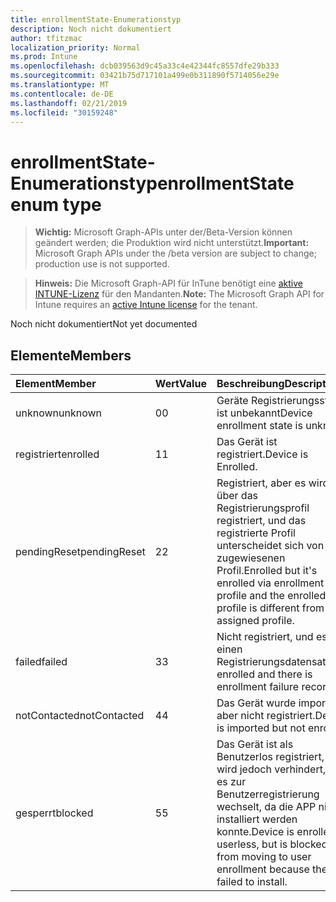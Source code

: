 ```yaml
---
title: enrollmentState-Enumerationstyp
description: Noch nicht dokumentiert
author: tfitzmac
localization_priority: Normal
ms.prod: Intune
ms.openlocfilehash: dcb039563d9c45a33c4e42344fc8557dfe29b333
ms.sourcegitcommit: 03421b75d717101a499e0b311890f5714056e29e
ms.translationtype: MT
ms.contentlocale: de-DE
ms.lasthandoff: 02/21/2019
ms.locfileid: "30159248"
---
```

# <a name="enrollmentstate-enum-type"></a><span data-ttu-id="91a96-103">enrollmentState-Enumerationstyp</span><span class="sxs-lookup"><span data-stu-id="91a96-103">enrollmentState enum type</span></span>

> <span data-ttu-id="91a96-104">**Wichtig:** Microsoft Graph-APIs unter der/Beta-Version können geändert werden; die Produktion wird nicht unterstützt.</span><span class="sxs-lookup"><span data-stu-id="91a96-104">**Important:** Microsoft Graph APIs under the /beta version are subject to change; production use is not supported.</span></span>

> <span data-ttu-id="91a96-105">**Hinweis:** Die Microsoft Graph-API für InTune benötigt eine [aktive INTUNE-Lizenz](https://go.microsoft.com/fwlink/?linkid=839381) für den Mandanten.</span><span class="sxs-lookup"><span data-stu-id="91a96-105">**Note:** The Microsoft Graph API for Intune requires an [active Intune license](https://go.microsoft.com/fwlink/?linkid=839381) for the tenant.</span></span>

<span data-ttu-id="91a96-106">Noch nicht dokumentiert</span><span class="sxs-lookup"><span data-stu-id="91a96-106">Not yet documented</span></span>

## <a name="members"></a><span data-ttu-id="91a96-107">Elemente</span><span class="sxs-lookup"><span data-stu-id="91a96-107">Members</span></span>
|<span data-ttu-id="91a96-108">Element</span><span class="sxs-lookup"><span data-stu-id="91a96-108">Member</span></span>|<span data-ttu-id="91a96-109">Wert</span><span class="sxs-lookup"><span data-stu-id="91a96-109">Value</span></span>|<span data-ttu-id="91a96-110">Beschreibung</span><span class="sxs-lookup"><span data-stu-id="91a96-110">Description</span></span>|
|:---|:---|:---|
|<span data-ttu-id="91a96-111">unknown</span><span class="sxs-lookup"><span data-stu-id="91a96-111">unknown</span></span>|<span data-ttu-id="91a96-112">0</span><span class="sxs-lookup"><span data-stu-id="91a96-112">0</span></span>|<span data-ttu-id="91a96-113">Geräte Registrierungsstatus ist unbekannt</span><span class="sxs-lookup"><span data-stu-id="91a96-113">Device enrollment state is unknown</span></span>|
|<span data-ttu-id="91a96-114">registriert</span><span class="sxs-lookup"><span data-stu-id="91a96-114">enrolled</span></span>|<span data-ttu-id="91a96-115">1</span><span class="sxs-lookup"><span data-stu-id="91a96-115">1</span></span>|<span data-ttu-id="91a96-116">Das Gerät ist registriert.</span><span class="sxs-lookup"><span data-stu-id="91a96-116">Device is Enrolled.</span></span>|
|<span data-ttu-id="91a96-117">pendingReset</span><span class="sxs-lookup"><span data-stu-id="91a96-117">pendingReset</span></span>|<span data-ttu-id="91a96-118">2</span><span class="sxs-lookup"><span data-stu-id="91a96-118">2</span></span>|<span data-ttu-id="91a96-119">Registriert, aber es wird über das Registrierungsprofil registriert, und das registrierte Profil unterscheidet sich von dem zugewiesenen Profil.</span><span class="sxs-lookup"><span data-stu-id="91a96-119">Enrolled but it's enrolled via enrollment profile and the enrolled profile is different from the assigned profile.</span></span>|
|<span data-ttu-id="91a96-120">failed</span><span class="sxs-lookup"><span data-stu-id="91a96-120">failed</span></span>|<span data-ttu-id="91a96-121">3</span><span class="sxs-lookup"><span data-stu-id="91a96-121">3</span></span>|<span data-ttu-id="91a96-122">Nicht registriert, und es gibt einen Registrierungsdatensatz.</span><span class="sxs-lookup"><span data-stu-id="91a96-122">Not enrolled and there is enrollment failure record.</span></span>|
|<span data-ttu-id="91a96-123">notContacted</span><span class="sxs-lookup"><span data-stu-id="91a96-123">notContacted</span></span>|<span data-ttu-id="91a96-124">4</span><span class="sxs-lookup"><span data-stu-id="91a96-124">4</span></span>|<span data-ttu-id="91a96-125">Das Gerät wurde importiert, aber nicht registriert.</span><span class="sxs-lookup"><span data-stu-id="91a96-125">Device is imported but not enrolled.</span></span>|
|<span data-ttu-id="91a96-126">gesperrt</span><span class="sxs-lookup"><span data-stu-id="91a96-126">blocked</span></span>|<span data-ttu-id="91a96-127">5</span><span class="sxs-lookup"><span data-stu-id="91a96-127">5</span></span>|<span data-ttu-id="91a96-128">Das Gerät ist als Benutzerlos registriert, es wird jedoch verhindert, dass es zur Benutzerregistrierung wechselt, da die APP nicht installiert werden konnte.</span><span class="sxs-lookup"><span data-stu-id="91a96-128">Device is enrolled as userless, but is blocked from moving to user enrollment because the app failed to install.</span></span>|




